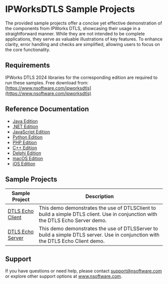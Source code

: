 # IPWorksDTLS Sample Projects
The provided sample projects offer a concise yet effective demonstration of the components from IPWorks DTLS, showcasing their usage in a straightforward manner. While they are not intended to be complete applications, they serve as valuable illustrations of key features. To enhance clarity, error handling and checks are simplified, allowing users to focus on the core functionality.

## Requirements
IPWorks DTLS 2024 libraries for the corresponding edition are required to run these samples.  Free download from: [https://www.nsoftware.com/ipworksdtls](https://www.nsoftware.com/ipworksdtls)

## Reference Documentation
* [Java Edition](https://cdn.nsoftware.com/help/IDJ/java/)
* [.NET Edition](https://cdn.nsoftware.com/help/IDJ/cs/)
* [JavaScript Edition](https://cdn.nsoftware.com/help/IDJ/js/)
* [Python Edition](https://cdn.nsoftware.com/help/IDJ/py/)
* [PHP Edition](https://cdn.nsoftware.com/help/IDJ/php/)
* [C++ Edition](https://cdn.nsoftware.com/help/IDJ/cpp/)
* [Delphi Edition](https://cdn.nsoftware.com/help/IDJ/dlp/)
* [macOS Edition](https://cdn.nsoftware.com/help/IDJ/mac/)
* [iOS Edition](https://cdn.nsoftware.com/help/IDJ/mac/)

## Sample Projects
| Sample Project | Description |
| --- | --- |
| [DTLS Echo Client](./IPWorks%20DTLS%20Samples/DTLS%20Echo%20Client) | This demo demonstrates the use of DTLSClient to build a simple DTLS client.  Use in conjunction with the DTLS Echo Server demo. |
| [DTLS Echo Server](./IPWorks%20DTLS%20Samples/DTLS%20Echo%20Server) | This demo demonstrates the use of DTLSServer to build a simple DTLS server.  Use in conjunction with the DTLS Echo Client demo. |

## Support
If you have questions or need help, please contact support@nsoftware.com or explore other support options 
at www.nsoftware.com.
